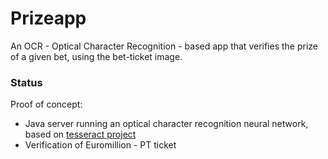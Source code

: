 # Prizeapp

An OCR - Optical Character Recognition - based app that verifies the prize of a given bet, using the bet-ticket image.

### Status
Proof of concept: 
- Java server running an optical character recognition neural network, based on [tesseract project](https://github.com/tesseract-ocr/)
- Verification of Euromillion - PT ticket

